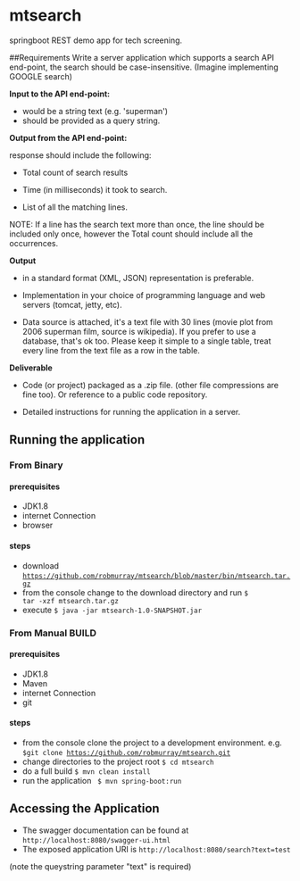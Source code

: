 # mtsearch
springboot REST demo app for tech screening.

##Requirements
Write a server application which supports a search API end-point, the search should be case-insensitive. (Imagine implementing GOOGLE search)

**Input to the API end-point:** 
* would be a string text (e.g. 'superman')
* should be provided as a query string. 

**Output from the API end-point:**

response should include the following:
  
* Total count of search results

* Time (in milliseconds) it took to search.

* List of all the matching lines.


NOTE: If a line has the search text more than once, the line should be included only once, however the Total count should include all the occurrences.

**Output** 

* in a standard format (XML, JSON) representation is preferable.              
                
* Implementation in your choice of programming language and web servers (tomcat, jetty, etc).
 
* Data source is attached, it's a text file with 30 lines (movie plot from 2006 superman film, source is wikipedia).
  If you prefer to use a database, that's ok too. Please keep it simple to a single table, treat every line from the text file as a row in the table.
 
**Deliverable** 

* Code (or project) packaged as a .zip file. (other file compressions are fine too). Or reference to a public code repository.

* Detailed instructions for running the application in a server.


## Running the application

### From Binary

#### prerequisites
- JDK1.8
- internet Connection
- browser
#### steps
- download <code>https://github.com/robmurray/mtsearch/blob/master/bin/mtsearch.tar.gz</code>
- from the console change to the download directory and run <code>$ tar -xzf mtsearch.tar.gz </code> 
- execute <code>$ java -jar mtsearch-1.0-SNAPSHOT.jar </code>

### From Manual BUILD

#### prerequisites
- JDK1.8
- Maven
- internet Connection
- git

#### steps
- from the console clone the project to a development environment. 
e.g. 
<code>$git clone https://github.com/robmurray/mtsearch.git </code>
- change directories to the project root 
    <code>$ cd mtsearch </code>
- do a full build
    <code>$ mvn clean install</code>
- run the application 
    <code> $ mvn spring-boot:run</code>


## Accessing the Application
- The swagger documentation can be found at 
<code>http://localhost:8080/swagger-ui.html</code>
- The exposed application URI is 
 <code>http://localhost:8080/search?text=test</code>
 
(note the queystring parameter "text" is required)
 

